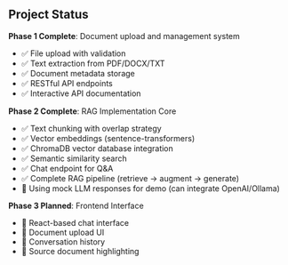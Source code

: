 ## Project Status

**Phase 1 Complete**: Document upload and management system
- ✅ File upload with validation
- ✅ Text extraction from PDF/DOCX/TXT
- ✅ Document metadata storage
- ✅ RESTful API endpoints
- ✅ Interactive API documentation

**Phase 2 Complete**: RAG Implementation Core
- ✅ Text chunking with overlap strategy
- ✅ Vector embeddings (sentence-transformers)
- ✅ ChromaDB vector database integration
- ✅ Semantic similarity search
- ✅ Chat endpoint for Q&A
- ✅ Complete RAG pipeline (retrieve → augment → generate)
- 📝 Using mock LLM responses for demo (can integrate OpenAI/Ollama)

**Phase 3 Planned**: Frontend Interface
- 🔄 React-based chat interface
- 🔄 Document upload UI
- 🔄 Conversation history
- 🔄 Source document highlighting